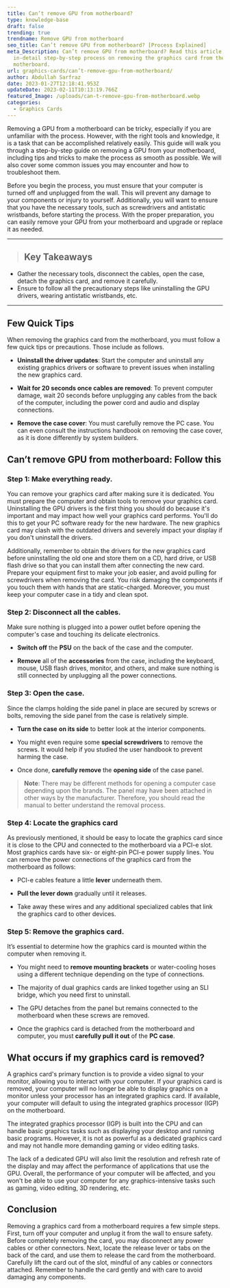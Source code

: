 ```yaml
---
title: Can’t remove GPU from motherboard?
type: knowledge-base
draft: false
trending: true
trendname: Remove GPU from motherboard
seo_title: Can’t remove GPU from motherboard? [Process Explained]
meta_Description: Can’t remove GPU from motherboard? Read this article, an
  in-detail step-by-step process on removing the graphics card from the
  motherboard.
url: graphics-cards/can’t-remove-gpu-from-motherboard/
author: Abdullah Sarfraz
date: 2023-01-27T12:18:41.953Z
updateDate: 2023-02-11T10:13:19.766Z
featured_Image: /uploads/can-t-remove-gpu-from-motherboard.webp
categories:
  - Graphics Cards
---
```

Removing a GPU from a motherboard can be tricky, especially if you are unfamiliar with the process. However, with the right tools and knowledge, it is a task that can be accomplished relatively easily. This guide will walk you through a step-by-step guide on removing a GPU from your motherboard, including tips and tricks to make the process as smooth as possible. We will also cover some common issues you may encounter and how to troubleshoot them.

Before you begin the process, you must ensure that your computer is turned off and unplugged from the wall. This will prevent any damage to your components or injury to yourself. Additionally, you will want to ensure that you have the necessary tools, such as screwdrivers and antistatic wristbands, before starting the process. With the proper preparation, you can easily remove your GPU from your motherboard and upgrade or replace it as needed.

- - -

> ## Key Takeaways

* Gather the necessary tools, disconnect the cables, open the case, detach the graphics card, and remove it carefully. 
* Ensure to follow all the precautionary steps like uninstalling the GPU drivers, wearing antistatic wristbands, etc.

- - -

## Few Quick Tips

When removing the graphics card from the motherboard, you must follow a few quick tips or precautions. Those include as follows.

* **Uninstall the driver updates**: Start the computer and uninstall any existing graphics drivers or software to prevent issues when installing the new graphics card.


* **Wait for 20 seconds once cables are removed**: To prevent computer damage, wait 20 seconds before unplugging any cables from the back of the computer, including the power cord and audio and display connections.


* **Remove the case cover**: You must carefully remove the PC case. You can even consult the instructions handbook on removing the case cover, as it is done differently by system builders.

## Can’t remove GPU from motherboard: Follow this

### Step 1: Make everything ready.

You can remove your graphics card after making sure it is dedicated. You must prepare the computer and obtain tools to remove your graphics card. Uninstalling the GPU drivers is the first thing you should do because it's important and may impact how well your graphics card performs. You'll do this to get your PC software ready for the new hardware. The new graphics card may clash with the outdated drivers and severely impact your display if you don't uninstall the drivers. 

Additionally, remember to obtain the drivers for the new graphics card before uninstalling the old one and store them on a CD, hard drive, or USB flash drive so that you can install them after connecting the new card. Prepare your equipment first to make your job easier, and avoid pulling for screwdrivers when removing the card. You risk damaging the components if you touch them with hands that are static-charged. Moreover, you must keep your computer case in a tidy and clean spot. 

### Step 2: Disconnect all the cables.

Make sure nothing is plugged into a power outlet before opening the computer's case and touching its delicate electronics. 

* **Switch off** the **PSU** on the back of the case and the computer.


* **Remove** all of the **accessories** from the case, including the keyboard, mouse, USB flash drives, monitor, and others, and make sure nothing is still connected by unplugging all the power connections.

### Step 3: Open the case.

Since the clamps holding the side panel in place are secured by screws or bolts, removing the side panel from the case is relatively simple. 

* **Turn the case** **on its side** to better look at the interior components.


* You might even require some **special screwdrivers** to remove the screws. It would help if you studied the user handbook to prevent harming the case.


* Once done, **carefully remove** the **opening side** of the case panel.

> **Note**: There may be different methods for opening a computer case depending upon the brands. The panel may have been attached in other ways by the manufacturer. Therefore, you should read the manual to better understand the removal process.

### Step 4: Locate the graphics card

As previously mentioned, it should be easy to locate the graphics card since it is close to the CPU and connected to the motherboard via a PCI-e slot. Most graphics cards have six- or eight-pin PCI-e power supply lines. You can remove the power connections of the graphics card from the motherboard as follows:

* PCI-e cables feature a little **lever** underneath them.


* **Pull the lever down** gradually until it releases.


* Take away these wires and any additional specialized cables that link the graphics card to other devices.

### Step 5: Remove the graphics card.

It’s essential to determine how the graphics card is mounted within the computer when removing it. 

* You might need to **remove mounting brackets** or water-cooling hoses using a different technique depending on the type of connections.


* The majority of dual graphics cards are linked together using an SLI bridge, which you need first to uninstall.


* The GPU detaches from the panel but remains connected to the motherboard when these screws are removed.


* Once the graphics card is detached from the motherboard and computer, you must **carefully pull it out** of the **PC case**. 

## What occurs if my graphics card is removed?

A graphics card's primary function is to provide a video signal to your monitor, allowing you to interact with your computer. If your graphics card is removed, your computer will no longer be able to display graphics on a monitor unless your processor has an integrated graphics card. If available, your computer will default to using the integrated graphics processor (IGP) on the motherboard.

The integrated graphics processor (IGP) is built into the CPU and can handle basic graphics tasks such as displaying your desktop and running basic programs. However, it is not as powerful as a dedicated graphics card and may not handle more demanding gaming or video editing tasks. 

The lack of a dedicated GPU will also limit the resolution and refresh rate of the display and may affect the performance of applications that use the GPU. Overall, the performance of your computer will be affected, and you won't be able to use your computer for any graphics-intensive tasks such as gaming, video editing, 3D rendering, etc.

## Conclusion

Removing a graphics card from a motherboard requires a few simple steps. First, turn off your computer and unplug it from the wall to ensure safety. Before completely removing the card, you may disconnect any power cables or other connectors. Next, locate the release lever or tabs on the back of the card, and use them to release the card from the motherboard. Carefully lift the card out of the slot, mindful of any cables or connectors attached. Remember to handle the card gently and with care to avoid damaging any components.